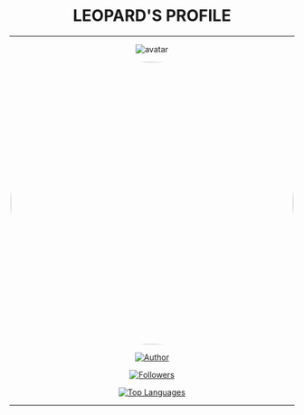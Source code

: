 <div align="center">
  <h1>LEOPARD'S PROFILE</h1>
  
  ---
  
  ![avatar](https://images.weserv.nl/?url=https://github.com/leo-72/leo-72/blob/main/media/Nero2.jpg?v=4&h=300&w=300&fit=cover&mask=circle&maxage=7d)
  
  <img src="https://github.com/leo-72/leo-72/blob/main/media/Nero2.jpg" width=500 height=500 style="border-radius: 50%;"/>
  
  <a href="https://github.com/leo-72"><img title="Author" src="https://img.shields.io/badge/Author-Leopard-red.svg?style=for-the-badge&logo=github"></a>
  
  <a href="https://github.com/leo-72/Followers"><img title="Followers" src="https://img.shields.io/github/followers/leo-72?color=blue&style=flat-square"></a>
  
  [![Top Languages](https://github-readme-stats.vercel.app/api/top-langs/?username=leo-72&layout=compact)](https://github.com/anuraghazra/github-readme-stats)
  
  ---
  
</div>

